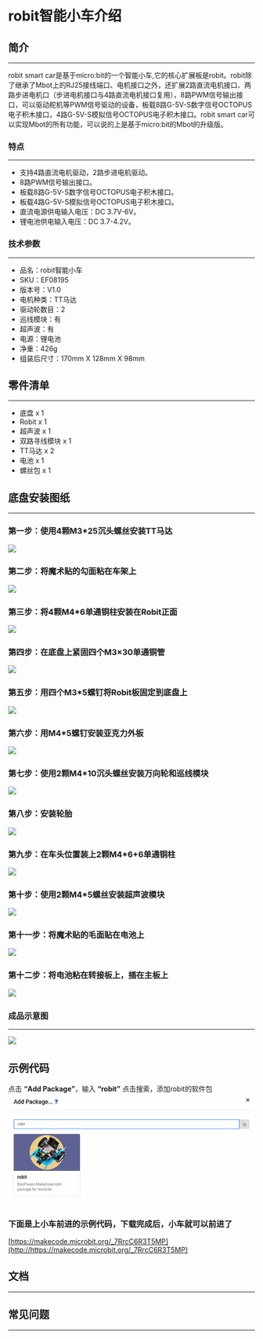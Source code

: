 # robit智能小车介绍

## 简介  
---
robit smart car是基于micro:bit的一个智能小车,它的核心扩展板是robit。robit除了继承了Mbot上的RJ25接线端口、电机接口之外，还扩展2路直流电机接口、两路步进电机口（步进电机接口与4路直流电机接口复用），8路PWM信号输出接口，可以驱动舵机等PWM信号驱动的设备，板载8路G-5V-S数字信号OCTOPUS电子积木接口，4路G-5V-S模拟信号OCTOPUS电子积木接口。robit smart car可以实现Mbot的所有功能，可以说的上是基于micro:bit的Mbot的升级版。


### 特点
---
- 支持4路直流电机驱动，2路步进电机驱动。
- 8路PWM信号输出接口。
- 板载8路G-5V-S数字信号OCTOPUS电子积木接口。
- 板载4路G-5V-S模拟信号OCTOPUS电子积木接口。
- 直流电源供电输入电压：DC 3.7V-6V。
- 锂电池供电输入电压：DC 3.7-4.2V。

### 技术参数
---
- 品名：robit智能小车
- SKU：EF08195
- 版本号：V1.0
- 电机种类：TT马达
- 驱动轮数目：2 
- 巡线模块：有
- 超声波：有
- 电源：锂电池
- 净重：426g
- 组装后尺寸：170mm X 128mm X 98mm

## 零件清单
---
- 底盘 x 1
- Robit x 1
- 超声波 x 1
- 双路寻线模块 x 1
- TT马达 x 2
- 电池 x 1
- 螺丝包 x 1

## 底盘安装图纸
---
### 第一步：使用4颗M3*25沉头螺丝安装TT马达
![](https://raw.githubusercontent.com/elecfreaks/learn-cn/master/microbitKit/robit_smart_car/images/robit_smart_car_02.JPG)
### 第二步：将魔术贴的勾面粘在车架上
![](https://raw.githubusercontent.com/elecfreaks/learn-cn/master/microbitKit/robit_smart_car/images/robit_smart_car_03.JPG)
### 第三步：将4颗M4*6单通铜柱安装在Robit正面
![](https://raw.githubusercontent.com/elecfreaks/learn-cn/master/microbitKit/robit_smart_car/images/robit_smart_car_04.jpg)
### 第四步：在底盘上紧固四个M3×30单通铜管
![](https://raw.githubusercontent.com/elecfreaks/learn-cn/master/microbitKit/robit_smart_car/images/robit_smart_car_05.JPG)
### 第五步：用四个M3*5螺钉将Robit板固定到底盘上
![](https://raw.githubusercontent.com/elecfreaks/learn-cn/master/microbitKit/robit_smart_car/images/robit_smart_car_06.JPG)
### 第六步：用M4*5螺钉安装亚克力外板
![](https://raw.githubusercontent.com/elecfreaks/learn-cn/master/microbitKit/robit_smart_car/images/robit_smart_car_07.JPG)
### 第七步：使用2颗M4*10沉头螺丝安装万向轮和巡线模块 
![](https://raw.githubusercontent.com/elecfreaks/learn-cn/master/microbitKit/robit_smart_car/images/robit_smart_car_08.JPG)
### 第八步：安装轮胎
![](https://raw.githubusercontent.com/elecfreaks/learn-cn/master/microbitKit/robit_smart_car/images/robit_smart_car_09.JPG)
### 第九步：在车头位置装上2颗M4*6+6单通铜柱
![](https://raw.githubusercontent.com/elecfreaks/learn-cn/master/microbitKit/robit_smart_car/images/robit_smart_car_10.jpg)
### 第十步：使用2颗M4*5螺丝安装超声波模块
![](https://raw.githubusercontent.com/elecfreaks/learn-cn/master/microbitKit/robit_smart_car/images/robit_smart_car_11.JPG)
### 第十一步：将魔术贴的毛面贴在电池上
![](https://raw.githubusercontent.com/elecfreaks/learn-cn/master/microbitKit/robit_smart_car/images/robit_smart_car_12.JPG)
### 第十二步：将电池粘在转接板上，插在主板上
![](https://raw.githubusercontent.com/elecfreaks/learn-cn/master/microbitKit/robit_smart_car/images/robit_smart_car_01.JPG)


### 成品示意图
---
![](https://raw.githubusercontent.com/elecfreaks/learn-cn/master/microbitKit/robit_smart_car/images/robit_smart_car_01.JPG)

## 示例代码
点击  **“Add Package”**，输入 **“robit”** 点击搜索，添加robit的软件包
![](./images/u1nc7NF.png)
### 下面是上小车前进的示例代码，下载完成后，小车就可以前进了
[https://makecode.microbit.org/_7RrcC6R3T5MP](http://https://makecode.microbit.org/_7RrcC6R3T5MP)


## 文档
---


## 常见问题
---
